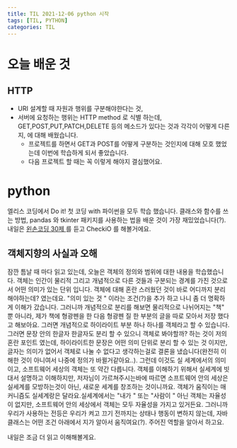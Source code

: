 ```yaml
---
title: TIL 2021-12-06 python 시작
tags: [TIL, PYTHON]
categories: TIL
---
```

# 오늘 배운 것 

## HTTP 
- URI 설계할 때 자원과 행위를 구분해야한다는 것, 
- 서버에 요청하는 행위는 HTTP method 로 식별 하는데, GET,POST,PUT,PATCH,DELETE 등의 메소드가 있다는 것과 각각이 어떻게 다른지, 
에 대해 배웠습니다. 
  - 프로젝트를 하면서 GET과 POST를 어떻게 구분하는 것인지에 대해 모호 했었는데 이번에 학습하게 되서 좋았습니다.
  - 다음 프로젝트 할 때는 꼭 이렇게 해야지 결심했어요. 

# python 
엘리스 코딩에서 Do it! 첫 코딩 with 파이썬을 모두 학습 했습니다. 클래스와 함수를 쓰는 방법, pandas 와 tkinter 패키지를 사용하는 법을 배운 것이 
가장 재밌었습니다(?). 내일은 [왼손코딩 30제 ](https://www.inflearn.com/course/파이썬-예제#curriculum)를 듣고 CheckiO 를 해볼거에요. 

## 객체지향의 사실과 오해 
잠깐 틈날 때 마다 읽고 있는데, 오늘은 객체의 정의와 범위에 대한 내용을 학습했습니다. 객체는 인간이 물리적 그리고 개념적으로 다른 것들과 구분되는 경계를 
가진 것으로서 어떤 의미가 있는 단위 입니다. 객체에 대해 혼란 스러웠던 것이 바로 어디까지 분리 해야하는데? 였는데요. "의미 있는 것 " 이라는 조건(?)을 추가 하고 나니 
좀 더 명확하게 이해가 갔습니다. 
그러니까 개념적으로 분리를 해보면 물리적으로 나뉘어지는 "책" 뿐 아니라, 제가 책에 형광펜을 한 다음 형광펜 질 한 부분의 글을 따로 모아서 저장 했다고 해보아요. 
그러면 개념적으로 하이라이트 부분 하나 하나를 객체라고 할 수 있습니다. 그러면 문장 안의 한글자 한글자도 분리 할 수 있으니 객체로 봐야할까? 
하는 것이 저의 혼란 포인트 였는데, 하이라이트한 문장은 어떤 의미 단위로 분리 할 수 있는 것 이지만, 글자는 의미가 없어서 객체로 나눌 수 없다고 생각하는걸로 결론을 냈습니다(완전히 이해한 것이 아니여서 나중에 정의가 바뀔거같아요..).
그런데 이것도 실 세계에서의 의미 이고, 소프트웨어 세상의 객체는 또 약간 다릅니다. 
객체를 이해하기 위해서 실세계에 빗대서 설명하고 이해하지만, 저자님이 가르쳐주시는바에 따르면 소프트웨어 안의 세상은 실세계를 모방하는것이 아닌, 새로운 세계를 창조하는 것이니까요. 
객체가 움직이는 매커니즘도 실세계랑은 달라요.실세계에서는 "내가 " 또는 "사람이 " 아닌 객체는 자율성이 없지만, 소프트웨어 안의 세상에서 객체는 모두 자율성을 가지고 있거든요. 
그러니까 우리가 사용하는 전등은 우리가 켜고 끄기 전까지는 상태나 행동이 변하지 않는데, 자바 클래스는 어떤 조건 아래에서 지가 알아서 움직여요(?). 주어진 역할을 알아서 하고요. 

내일은 조금 더 읽고 이해해볼게요. 



